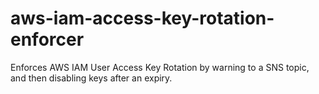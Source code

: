 # aws-iam-access-key-rotation-enforcer
Enforces AWS IAM User Access Key Rotation by warning to a SNS topic, and then disabling keys after an expiry.

